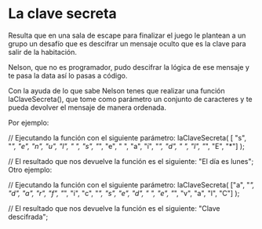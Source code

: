 # La clave secreta

Resulta que en una sala de escape para finalizar el juego le plantean a un grupo un desafío que es descifrar un mensaje oculto que es la clave para salir de la habitación.

Nelson, que no es programador, pudo descifrar la lógica de ese mensaje y te pasa la data así lo pasas a código.

Con la ayuda de lo que sabe Nelson tenes que realizar una función laClaveSecreta(), que tome como parámetro un conjunto de caracteres y te pueda devolver el mensaje de manera ordenada.

Por ejemplo:

// Ejecutando la función con el siguiente parámetro:
laClaveSecreta( [ "s", "*", "e", "n", "u", "l", " ", "s", "*", "e", " ", "a", "í", "*", "d", " ", "l", "*", "E", "*"] );

// El resultado que nos devuelve la función es el siguiente:
"El día es lunes";
Otro ejemplo:

// Ejecutando la función con el siguiente parámetro:
laClaveSecreta( ["a", "*", "d", "a", "r", "f", "*", "i", "c", "*", "s", "e", "d", " ", "e", "*", "v", "a", "l", "C"] );

// El resultado que nos devuelve la función es el siguiente:
"Clave descifrada";
